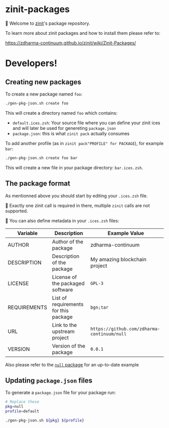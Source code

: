 # zinit-packages

🌻 Welcome to [zinit](https://github.com/zdharma-continuum/zinit)'s package
repository.

To learn more about zinit packages and how to install them please refer to:

https://zdharma-continuum.github.io/zinit/wiki/Zinit-Packages/

# Developers!

## Creating new packages

To create a new package named `foo`:

```zsh
./gen-pkg-json.sh create foo
```

This will create a directory named `foo` which contains:

- `default.ices.zsh`: Your source file where you can define your zinit
ices and will later be used for genereting `package.json`
- `package.json`: this is what `zinit pack` actually consumes

To add another profile (as in `zinit pack"PROFILE" for PACKAGE`), for example
`bar`:

```zsh
./gen-pkg-json.sh create foo bar
```

This will create a new file in your package directory: `bar.ices.zsh`.

## The package format

As mentionned above you should start by editing your `.ices.zsh` file.

📓 Exactly one zinit call is required in there, multiple `zinit` calls are not
supported.

📝 You can also define metadata in your `.ices.zsh` files:

| Variable     | Description                           | Example Value                               |
|--------------|---------------------------------------|---------------------------------------------|
| AUTHOR       | Author of the package                 | zdharma-continuum                           |
| DESCRIPTION  | Description of the package            | My amazing blockchain project               |
| LICENSE      | License of the packaged software      | `GPL-3`                                     |
| REQUIREMENTS | List of requirements for this package | `bgn;tar`                                   |
| URL          | Link to the upstream project          | `https://github.com/zdharma-continuum/null` |
| VERSION      | Version of the package                | `0.0.1`                                     |

Also please refer to the [`null` package](./null/) for an up-to-date example

## Updating `package.json` files

To generate a `package.json` file for your package run:

```zsh
# Replace these
pkg=null
profile=default

./gen-pkg-json.sh ${pkg} ${profile}
```

<!-- vim: set ft=markdown et ts=2 sw=2 tw=80 --!>
